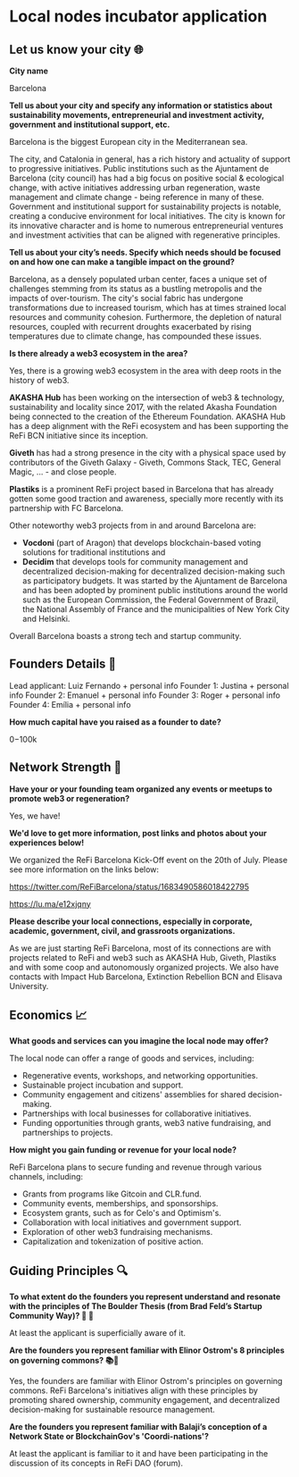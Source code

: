 # Local nodes incubator application

## Let us know your city 🌐

**City name**

Barcelona

**Tell us about your city and specify any information or statistics about sustainability movements, entrepreneurial and investment activity, government and institutional support, etc.**

Barcelona is the biggest European city in the Mediterranean sea. 

The city, and Catalonia in general, has a rich history and actuality of support to progressive initiatives. Public institutions such as the Ajuntament de Barcelona (city council) has had a big focus on positive social & ecological change, with active initiatives addressing urban regeneration, waste management and climate change - being reference in many of these. Government and institutional support for sustainability projects is notable, creating a conducive environment for local initiatives. The city is known for its innovative character and is home to numerous entrepreneurial ventures and investment activities that can be aligned with regenerative principles. 

**Tell us about your city’s needs. Specify which needs should be focused on and how one can make a tangible impact on the ground?**

Barcelona, as a densely populated urban center, faces a unique set of challenges stemming from its status as a bustling metropolis and the impacts of over-tourism. The city's social fabric has undergone transformations due to increased tourism, which has at times strained local resources and community cohesion. Furthermore, the depletion of natural resources, coupled with recurrent droughts exacerbated by rising temperatures due to climate change, has compounded these issues.

**Is there already a web3 ecosystem in the area?**

Yes, there is a growing web3 ecosystem in the area with deep roots in the history of web3. 

**AKASHA Hub** has been working on the intersection of web3 & technology, sustainability and locality since 2017, with the related Akasha Foundation being connected to the creation of the Ethereum Foundation. AKASHA Hub has a deep alignment with the ReFi ecosystem and has been supporting the ReFi BCN initiative since its inception.

**Giveth** has had a strong presence in the city with a physical space used by contributors of the Giveth Galaxy - Giveth, Commons Stack, TEC, General Magic, … - and close people.

**Plastiks** is a prominent ReFi project based in Barcelona that has already gotten some good traction and awareness, specially more recently with its partnership with FC Barcelona.

Other noteworthy web3 projects from in and around Barcelona are:

- **Vocdoni** (part of Aragon) that develops blockchain-based voting solutions for traditional institutions and
- **Decidim** that develops tools for community management and decentralized decision-making for decentralized decision-making such as participatory budgets. It was started by the Ajuntament de Barcelona and has been adopted by prominent public institutions around the world such as the European Commission, the Federal Government of Brazil, the National Assembly of France and the municipalities of New York City and Helsinki.

Overall Barcelona boasts a strong tech and startup community.

## Founders Details 🌟

Lead applicant: Luiz Fernando + personal info
Founder 1: Justina + personal info
Founder 2: Emanuel + personal info
Founder 3: Roger + personal info
Founder 4: Emília + personal info

**How much capital have you raised as a founder to date?**

$0-$100k

## Network Strength 🤝

**Have your or your founding team organized any events or meetups to promote web3 or regeneration?**

Yes, we have!

**We'd love to get more information, post links and photos about your experiences below!**

We organized the ReFi Barcelona Kick-Off event on the 20th of July. Please see more information on the links below:

https://twitter.com/ReFiBarcelona/status/1683490586018422795

https://lu.ma/e12xjqny

**Please describe your local connections, especially in corporate, academic, government, civil, and grassroots organizations.**

As we are just starting ReFi Barcelona, most of its connections are with projects related to ReFi and web3 such as AKASHA Hub, Giveth, Plastiks and with some coop and autonomously organized projects. We also have contacts with Impact Hub Barcelona, Extinction Rebellion BCN and Elisava University.

## Economics 📈

**What goods and services can you imagine the local node may offer?**

The local node can offer a range of goods and services, including:

- Regenerative events, workshops, and networking opportunities.
- Sustainable project incubation and support.
- Community engagement and citizens' assemblies for shared decision-making.
- Partnerships with local businesses for collaborative initiatives.
- Funding opportunities through grants, web3 native fundraising, and partnerships to projects.

**How might you gain funding or revenue for your local node?**

ReFi Barcelona plans to secure funding and revenue through various channels, including:

- Grants from programs like Gitcoin and CLR.fund.
- Community events, memberships, and sponsorships.
- Ecosystem grants, such as for Celo's and Optimism's.
- Collaboration with local initiatives and government support.
- Exploration of other web3 fundraising mechanisms.
- Capitalization and tokenization of positive action.

## Guiding Principles 🔍

**To what extent do the founders you represent understand and resonate with the principles of The Boulder Thesis (from Brad Feld’s Startup Community Way)? 🤔 🌄**

At least the applicant is superficially aware of it.

**Are the founders you represent familiar with Elinor Ostrom's 8 principles on governing commons? 📚🌱**

Yes, the founders are familiar with Elinor Ostrom's principles on governing commons. ReFi Barcelona's initiatives align with these principles by promoting shared ownership, community engagement, and decentralized decision-making for sustainable resource management.

**Are the founders you represent familiar with Balaji’s conception of a Network State or BlockchainGov's 'Coordi-nations'?**

At least the applicant is familiar to it and have been participating in the discussion of its concepts in ReFi DAO (forum).